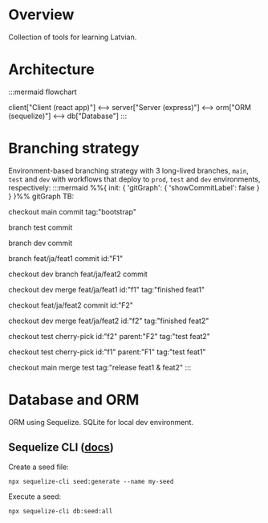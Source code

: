 # Overview
Collection of tools for learning Latvian.

# Architecture
:::mermaid
flowchart

client["Client (react app)"] <--> server["Server (express)"] <--> orm["ORM (sequelize)"] <--> db["Database"]
:::

# Branching strategy
Environment-based branching strategy with 3 long-lived branches, `main`, `test` and `dev` with workflows that deploy to `prod`, `test` and `dev` environments, respectively:
:::mermaid
%%{
    init: {
        'gitGraph': {
            'showCommitLabel': false
        }
    }
}%%
gitGraph TB:

checkout main
commit tag:"bootstrap"

branch test
commit

branch dev
commit

branch feat/ja/feat1
commit id:"F1"

checkout dev
branch feat/ja/feat2
commit

checkout dev
merge feat/ja/feat1 id:"f1" tag:"finished feat1"

checkout feat/ja/feat2
commit id:"F2"

checkout dev
merge feat/ja/feat2 id:"f2" tag:"finished feat2"

checkout test
cherry-pick id:"f2" parent:"F2" tag:"test feat2"

checkout test
cherry-pick id:"f1" parent:"F1" tag:"test feat1"

checkout main
merge test tag:"release feat1 & feat2"
:::

# Database and ORM
ORM using Sequelize. SQLite for local dev environment.

## Sequelize CLI ([docs](https://sequelize.org/docs/v7/cli))
Create a seed file:
```
npx sequelize-cli seed:generate --name my-seed
```
Execute a seed:
```
npx sequelize-cli db:seed:all
```